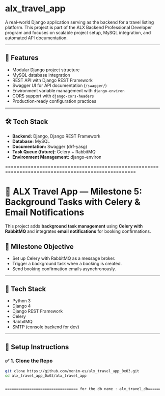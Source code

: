 # alx_travel_app

A real-world Django application serving as the backend for a travel listing platform. This project is part of the ALX Backend Professional Developer program and focuses on scalable project setup, MySQL integration, and automated API documentation.

---

## 🚀 Features

- Modular Django project structure
- MySQL database integration
- REST API with Django REST Framework
- Swagger UI for API documentation (`/swagger/`)
- Environment variable management with `django-environ`
- CORS support with `django-cors-headers`
- Production-ready configuration practices

---

## 🛠️ Tech Stack

- **Backend:** Django, Django REST Framework
- **Database:** MySQL
- **Documentation:** Swagger (drf-yasg)
- **Task Queue (future):** Celery + RabbitMQ
- **Environment Management:** django-environ




====================================================================================================
# 🧳 ALX Travel App — Milestone 5: Background Tasks with Celery & Email Notifications

This project adds **background task management** using **Celery with RabbitMQ** and integrates **email notifications** for booking confirmations.

## 📌 Milestone Objective

- Set up Celery with RabbitMQ as a message broker.
- Trigger a background task when a booking is created.
- Send booking confirmation emails asynchronously.

---

## 🧪 Tech Stack

- Python 3
- Django 4
- Django REST Framework
- Celery
- RabbitMQ
- SMTP (console backend for dev)

---

## 🚀 Setup Instructions

### ✅ 1. Clone the Repo

```bash
git clone https://github.com/monim-es/alx_travel_app_0x03.git
cd alx_travel_app_0x03/alx_travel_app


================================= for the db name : alx_travel_db====================